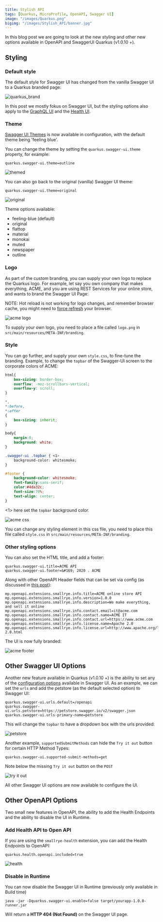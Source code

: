 ```yaml
---
title: Stylish API
tags: [Quarkus, MicroProfile, OpenAPI, Swagger UI]
image: "/images/Quarkus.png"
bigimg: "/images/Stylish_API/banner.jpg"
---
```


In this blog post we are going to look at the new styling and other new options available in OpenAPI and SwaggerUI Quarkus (v1.0.10 +).

## Styling

### Default style

The default style for Swagger UI has changed from the vanilla Swagger UI to a Quarkus branded page:

![quarkus_brand](/images/Stylish_API/quarkus_brand.png)

In this post we mostly fokus on Swagger UI, but the styling options also apply to the [GraphQL UI](https://quarkus.io/guides/microprofile-graphql#graphiql-ui) and the [Health UI](https://quarkus.io/guides/microprofile-health#health-ui).

### Theme

[Swagger UI Themes](https://ostranme.github.io/swagger-ui-themes/) is now available in configuration, with the default theme being 'feeling blue'.

You can change the theme by setting the `quarkus.swagger-ui.theme` property, for example:

```properties
quarkus.swagger-ui.theme=outline
```

![themed](/images/Stylish_API/themed.png)

You can also go back to the original (vanilla) Swagger UI theme:

```properties
quarkus.swagger-ui.theme=original
```

![original](/images/Stylish_API/original.png)

Theme options available:

* feeling-blue (default)
* original
* flattop
* material
* monokai
* muted
* newspaper
* outline

### Logo

As part of the custom branding, you can supply your own logo to replace the Quarkus logo. For example, let say you own company that makes everything, ACME, and you are using REST Services for your online store, and wants to brand the Swagger UI Page:

NOTE: Hot reload is not working for logo changes, and remember browser cache, you might need to [force refresh](https://refreshyourcache.com/en/cache/) your browser.

![acme logo](/images/Stylish_API/acme_logo.png)

To supply your own logo, you need to place a file called `logo.png` in `src/main/resources/META-INF/branding`.

### Style

You can go further, and supply your own `style.css`, to fine-tune the branding. Example, to change the `topbar` of the Swagger-UI screen to the corporate colors of ACME:

```css
html{
    box-sizing: border-box;
    overflow: -moz-scrollbars-vertical;
    overflow-y: scroll;
}

*,
*:before,
*:after
{
    box-sizing: inherit;
}

body{
    margin:0;
    background: white;
}

.swagger-ui .topbar { <1>
    background-color: whitesmoke;
}

#footer {
    background-color: whitesmoke;
    font-family:sans-serif;
    color:#4da32c;
    font-size:70%;
    text-align: center;
}
```

<1> here set the `topbar` background color.

![acme css](/images/Stylish_API/acme_css.png)

You can change any styling element in this css file, you need to place this file called `style.css` in `src/main/resources/META-INF/branding`.

### Other styling options

You can also set the HTML title, and add a footer:

```properties
quarkus.swagger-ui.title=ACME API
quarkus.swagger-ui.footer=&#169; 2020 . ACME
```

Along with other OpenAPI Header fields that can be set via config (as discussed in [this post](/post/openapi_for_everyone/)):

```properties
mp.openapi.extensions.smallrye.info.title=ACME online store API
mp.openapi.extensions.smallrye.info.version=1.0.0
mp.openapi.extensions.smallrye.info.description=We make everything, and sell it online
mp.openapi.extensions.smallrye.info.contact.email=it@acme.com
mp.openapi.extensions.smallrye.info.contact.name=ACME IT
mp.openapi.extensions.smallrye.info.contact.url=https://www.acme.com
mp.openapi.extensions.smallrye.info.license.name=Apache 2.0
mp.openapi.extensions.smallrye.info.license.url=http://www.apache.org/licenses/LICENSE-2.0.html
```

The UI is now fully branded:

![acme footer](/images/Stylish_API/acme_footer.png)

## Other Swagger UI Options

Another new feature available in Quarkus (v1.0.10 +) is the ability to set any of the [configuration options](https://swagger.io/docs/open-source-tools/swagger-ui/usage/configuration/) available in Swagger UI. As an example, we can set the `urls` and add the petstore (as the default selected option) to Swagger UI:

```properties
quarkus.swagger-ui.urls.default=/openapi
quarkus.swagger-ui.urls.petstore=https://petstore.swagger.io/v2/swagger.json
quarkus.swagger-ui.urls-primary-name=petstore
```

This will change the `topbar` to have a dropdown box with the urls provided:

![petstore](/images/Stylish_API/petstore.png)

Another example, `supportedSubmitMethods` can hide the `Try it out` button for certain HTTP Method Types:

```properties
quarkus.swagger-ui.supported-submit-methods=get
```

Note below the missing `Try it out` button on the `POST`

![try it out](/images/Stylish_API/tryitout.png)

All other Swagger UI options are now available to configure the UI.

## Other OpenAPI Options

Two small new features in OpenAPI, the ability to add the Health Endpoints and the ability to disable the UI in Runtime.

### Add Health API to Open API

If you are using the `smallrye-health` extension, you can add the Health Endpoints to OpenAPI:

```properties
quarkus.health.openapi.included=true
```

![health](/images/Stylish_API/health.png)

### Disable in Runtime

You can now disable the Swagger UI in Runtime (previously only available in Build time)

```
java -jar -Dquarkus.swagger-ui.enable=false target/yourapp-1.0.0-runner.jar
```

Will return a **HTTP 404 (Not Found)** on the Swagger UI page.